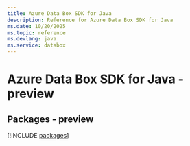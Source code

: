 ```yaml
---
title: Azure Data Box SDK for Java
description: Reference for Azure Data Box SDK for Java
ms.date: 10/20/2025
ms.topic: reference
ms.devlang: java
ms.service: databox
---
```

# Azure Data Box SDK for Java - preview
## Packages - preview
[!INCLUDE [packages](data-box-index.md)]